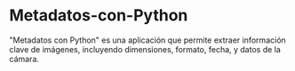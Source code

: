 # Metadatos-con-Python
"Metadatos con Python" es una aplicación que permite extraer información clave de imágenes, incluyendo dimensiones, formato, fecha, y datos de la cámara.
